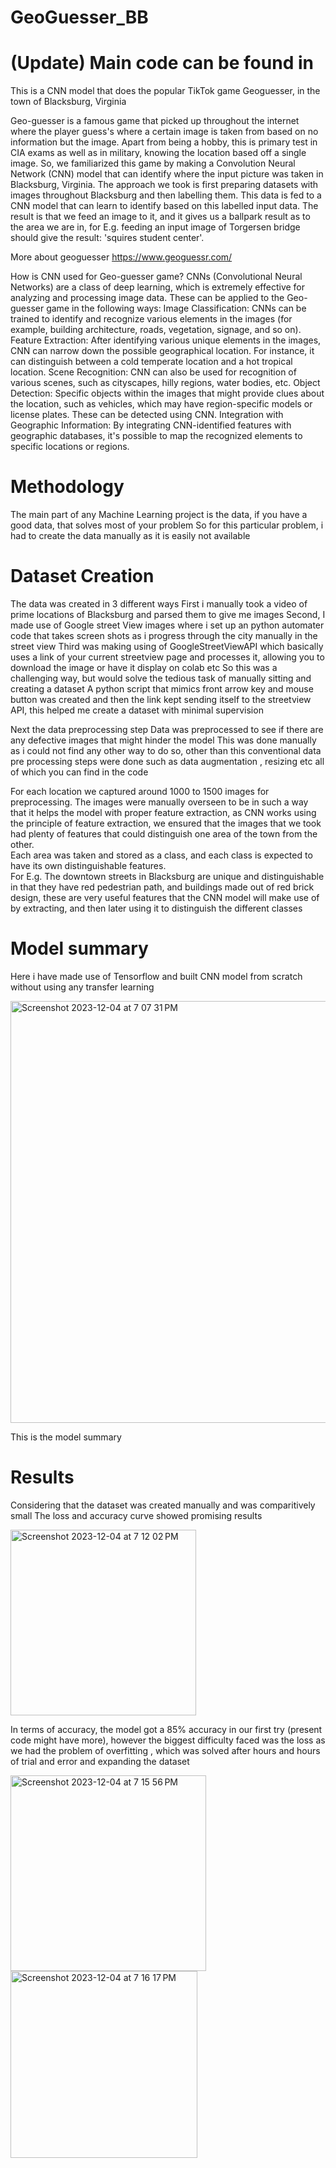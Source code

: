 
# GeoGuesser_BB

# (Update) Main code can be found in 
This is a CNN model that does the popular TikTok game Geoguesser, in the town of Blacksburg, Virginia 

Geo-guesser is a famous game that picked up throughout the internet where the player guess's where a certain image is taken from based on no information but the image. Apart from being a hobby, this is primary test in CIA exams as well as in military, knowing the location based off a single image. So, we familiarized this game by making a Convolution Neural Network (CNN) model that can identify where the input picture was taken in Blacksburg, Virginia. The approach we took is first preparing datasets with images throughout Blacksburg and then labelling them. This data is fed to a CNN model that can learn to identify based on this labelled input data. The result is that we feed an image to it, and it gives us a ballpark result as to the area we are in, for E.g. feeding an input image of Torgersen bridge should give the result: 'squires student center'. 

More about geoguesser https://www.geoguessr.com/

How is CNN used for Geo-guesser game? 
CNNs (Convolutional Neural Networks) are a class of deep learning, which is extremely effective for analyzing and processing image data. These can be applied to the Geo-guesser game in the following ways: 
Image Classification: CNNs can be trained to identify and recognize various elements in the images (for example, building architecture, roads, vegetation, signage, and so on). 
Feature Extraction: After identifying various unique elements in the images, CNN can narrow down the possible geographical location. For instance, it can distinguish between a cold temperate location and a hot tropical location. 
Scene Recognition: CNN can also be used for recognition of various scenes, such as cityscapes, hilly regions, water bodies, etc. 
Object Detection: Specific objects within the images that might provide clues about the location, such as vehicles, which may have region-specific models or license plates. These can be detected using CNN. 
Integration with Geographic Information: By integrating CNN-identified features with geographic databases, it's possible to map the recognized elements to specific locations or regions. 


# Methodology # 
The main part of any Machine Learning project is the data, if you have a good data, that solves most of your problem 
So for this particular problem, i had to create the data manually as it is easily not available 

# Dataset Creation # 

The data was created in 3 different ways 
First i manually took a video of prime locations of Blacksburg and parsed them to give me images 
Second, I made use of Google street View images where i set up an python automater code that takes screen shots as i progress through the city manually in the street view 
Third was making using of GoogleStreetViewAPI which basically uses a link of your current streetview page and processes it, allowing you to download the image or have it display on colab etc 
So this was a challenging way, but would solve the tedious task of manually sitting and creating a dataset 
A python script that mimics front arrow key and mouse button was created and then the link kept sending itself to the streetview API, this helped me create a dataset with minimal supervision 

Next the data preprocessing step 
Data was preprocessed to see if there are any defective images that might hinder the model
This was done manually as i could not find any other way to do so, other than this conventional data pre processing steps were done such as data augmentation , resizing etc all of which you can find in the code


For each location we captured around 1000 to 1500 images for preprocessing.  The images were manually overseen to be in such a way that it helps the model with proper feature extraction, as CNN works using the principle of feature extraction, we ensured that the images that we took had plenty of features that could distinguish one area of the town from the other.  
Each area was taken and stored as a class, and each class is expected to have its own distinguishable features.  
For E.g. The downtown streets in Blacksburg are unique and distinguishable in that they have red pedestrian path, and buildings made out of red brick design, these are very useful features that the CNN model will make use of by extracting, and then later using it to distinguish the different classes  


# Model summary #
Here i have made use of Tensorflow and built CNN model from scratch without using any transfer learning 

<img width="675" alt="Screenshot 2023-12-04 at 7 07 31 PM" src="https://github.com/Sathyanarayanan-ops/GeoGuesser_BB/assets/57038667/febb9b94-5b09-400c-851d-6f8158b5befc">

This is the model summary 

# Results # 

Considering that the dataset was created manually and was comparitively small 
The loss and accuracy curve showed promising results 

<img width="297" alt="Screenshot 2023-12-04 at 7 12 02 PM" src="https://github.com/Sathyanarayanan-ops/GeoGuesser_BB/assets/57038667/6850877a-e878-4fea-97f0-f1ea47e9eee1">

In terms of accuracy, the model got a 85% accuracy in our first try (present code might have more), however the biggest difficulty faced was the loss as we had the problem of overfitting , which was solved after hours and hours of trial and error and expanding the dataset 

<img width="313" alt="Screenshot 2023-12-04 at 7 15 56 PM" src="https://github.com/Sathyanarayanan-ops/GeoGuesser_BB/assets/57038667/7f638fb3-9779-4bf2-8ee4-33fe1928cfc7">


<img width="299" alt="Screenshot 2023-12-04 at 7 16 17 PM" src="https://github.com/Sathyanarayanan-ops/GeoGuesser_BB/assets/57038667/43391de4-cf65-460c-9136-a0b156ccc43b">







